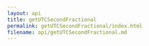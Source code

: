 ```yaml
---
layout: api
title: getUTCSecondFractional
permalink: getUTCSecondFractional/index.html
filename: api/getUTCSecondFractional.md
---
```

